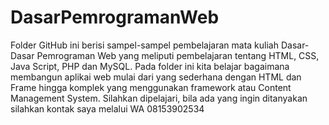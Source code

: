# DasarPemrogramanWeb
Folder GitHub ini berisi sampel-sampel pembelajaran mata kuliah Dasar-Dasar Pemrograman Web yang meliputi pembelajaran tentang HTML, CSS, Java Script, PHP dan MySQL.
Pada folder ini kita belajar bagaimana membangun aplikai web mulai dari yang sederhana dengan HTML dan Frame hingga komplek yang menggunakan framework atau Content Management System.
Silahkan dipelajari, bila ada yang ingin ditanyakan silahkan kontak saya melalui WA 08153902534
